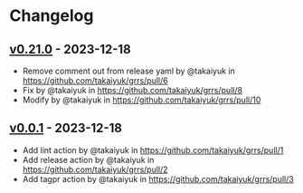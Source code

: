 # Changelog

## [v0.21.0](https://github.com/takaiyuk/grrs/compare/v0.0.1...v0.21.0) - 2023-12-18
- Remove comment out from release yaml by @takaiyuk in https://github.com/takaiyuk/grrs/pull/6
- Fix by @takaiyuk in https://github.com/takaiyuk/grrs/pull/8
- Modify by @takaiyuk in https://github.com/takaiyuk/grrs/pull/10

## [v0.0.1](https://github.com/takaiyuk/grrs/commits/v0.0.1) - 2023-12-18
- Add lint action by @takaiyuk in https://github.com/takaiyuk/grrs/pull/1
- Add release action by @takaiyuk in https://github.com/takaiyuk/grrs/pull/2
- Add tagpr action by @takaiyuk in https://github.com/takaiyuk/grrs/pull/3
